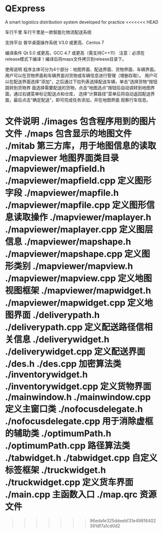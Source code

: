 # QExpress
A smart logistics distribution system developed for practice
<<<<<<< HEAD

车行千里
车行千里是一款智能化物流配送系统

支持平台
普华桌面操作系统 V3.0 或更高、Centos 7

编译条件
Qt 5.0 或更高，GCC 4.7 或更高（需支持C++11）
注意：必须在release模式下编译！编译后将maps文件拷贝到release目录下。

使用说明
程序主体可分为4个部分：地图界面、配送界面、货物界面、车辆界面。
用户可以在货物界面和车辆界面对货物或车辆信息进行管理（增删存取）。
用户可以在配送界面选择“添加”，之后通过下拉列表选择配送车辆，单击”选择货物“按钮跳转到货物界
面选择需要配送的货物，点击“地图选点”按钮后自动调转到地图界面，通过右键菜单标记配送点和仓库，
选择“计算路径”菜单后将自动返回配送界面，最后点击”确定配送“，即可完成任务添加，并在地图界面
观察行车信息。

文件说明
./images  包含程序用到的图片文件
./maps  包含显示的地图文件
./mitab  第三方库，用于地图信息的读取
./mapviewer  地图界面类目录
./mapviewer/mapfield.h ./mapviewer/mapfield.cpp  定义图形字段
./mapviewer/mapfile.h ./mapviewer/mapfile.cpp  定义图形信息读取操作
./mapviewer/maplayer.h ./mapviewer/maplayer.cpp  定义图层信息
./mapviewer/mapshape.h ./mapviewer/mapshape.cpp  定义图形类别
./mapviewer/mapview.h ./mapviewer/mapview.cpp  定义地图视图框架
./mapviewer/mapwidget.h ./mapviewer/mapwidget.cpp  定义地图界面
./deliverypath.h ./deliverypath.cpp  定义配送路径信相关信息
./deliverywidget.h ./deliverywidget.cpp  定义配送界面
./des.h ./des.cpp  加密算法类
./inventorywidget.h ./inventorywidget.cpp  定义货物界面
./mainwindow.h ./mainwindow.cpp  定义主窗口类
./nofocusdelegate.h ./nofocusdelegate.cpp  用于消除虚框的辅助类
./optimumPath.h ./optimumPath.cpp  路径算法类
./tabwidget.h ./tabwidget.cpp  自定义标签框架
./truckwidget.h ./truckwidget.cpp  定义货车界面
./main.cpp  主函数入口
./map.qrc  资源文件
=======
>>>>>>> 96edafe325ddeebf31e49816402391df7a1cd0d2
